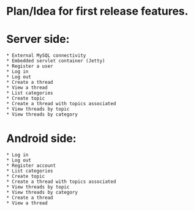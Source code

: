 # Plan/Idea for first release features.

# Server side: 
    * External MySQL connectivity
    * Embedded servlet container (Jetty)
    * Register a user
    * Log in
    * Log out
    * Create a thread
    * View a thread
    * List categories
    * Create topic
    * Create a thread with topics associated
    * View threads by topic
    * View threads by category

    
# Android side:  
    * Log in
    * Log out
    * Register account
    * List categories
    * Create topic
    * Create a thread with topics associated
    * View threads by topic
    * View threads by category
    * Create a thread
    * View a thread
